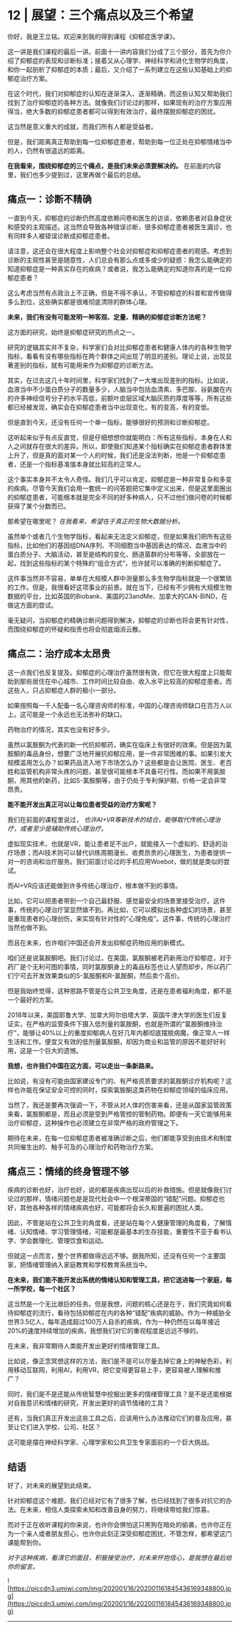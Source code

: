 # 12 | 展望：三个痛点以及三个希望

你好，我是王立铭。欢迎来到我的得到课程《抑郁症医学课》。

这一讲是我们课程的最后一讲。前面十一讲内容我们分成了三个部分，首先为你介绍了抑郁症的表现和诊断标准；接着又从心理学、神经科学和进化生物学的角度，和你一起剖析了抑郁症的本质；最后，又介绍了一系列建立在这些认知基础上的抑郁症治疗方案。

在这个时代，我们对抑郁症的认知在逐渐深入、逐渐精确，而这些认知又帮助我们找到了治疗抑郁症的各种方法。就像我们讨论过的那样，如果现有的治疗方案应用得当，绝大多数的抑郁症患者都可以得到有效治疗，最终摆脱抑郁症的困扰。

这当然是意义重大的成就，而我们所有人都是受益者。

但是，我们距离真正帮助到每一位抑郁症患者，帮助到每一位正处在抑郁情绪当中的人，仍然有很遥远的距离。

 **在我看来，围绕抑郁症的三个痛点，是我们未来必须要解决的。** 在前面的内容里，我们也多少提到过，这里再做个最后的总结。

## 痛点一：诊断不精确

一直到今天，抑郁症的诊断仍然高度依赖问卷和医生的访谈，依赖患者对自身症状和感受的主观描述。这当然会导致各种错误诊断，很多抑郁症患者被医生漏诊，也有同样多人被错误诊断成抑郁症患者。

请注意，这还会在很大程度上影响整个社会对抑郁症和抑郁症患者的观感。考虑到诊断的主观性甚至是随意性，人们总会有那么点或多或少的疑惑：我怎么能确定的知道抑郁症是一种真实存在的疾病？或者说，我怎么能确定的知道你真的是一位抑郁症患者？

这么考虑当然有点政治上不正确，但是不得不承认，不管抑郁症的科普和宣传做得多么到位，这些确实都是很难彻底清除的群体心理。

 **未来，我们有没有可能发明一种客观、定量、精确的抑郁症诊断方法呢？**

这方面的研究，始终是抑郁症研究的热点之一。

研究的逻辑其实并不复杂，科学家们会对比抑郁症患者和健康人体内的各种生物学指标，看看有没有哪些指标在两个群体之间出现了明显的差别。理论上说，出现显著差别的指标，就有可能用来作为抑郁症的诊断方法。

其实，在过去这几十年时间里，科学家们找到了一大堆出现差别的指标。比如说，血液当中不少蛋白质分子的数量多少，人脑当中包括血清素、多巴胺、谷氨酸在内的许多神经信号分子的水平高低，前额叶皮层区域大脑灰质的厚度等等，所有这些都已经被发现，确实会在抑郁症患者当中出现变化，有的变高，有的变低。

但是直到今天，还没有任何一个单一指标，能够很好的预测和诊断抑郁症。

这听起来似乎有点反直觉，但是仔细想想你就能明白：所有这些指标，本身在人和人之间就存在很大的差异。所以，即使我们知道某个指标确实在抑郁症患者群体里上升了，但是真的面对某一个人的时候，我们还是没法判断，他是一个抑郁症患者，还是一个指标基准值本身就比较高的正常人。

这个事实本身并不太令人奇怪。我们几乎可以肯定，抑郁症是一种非常复杂和多变的疾病。尽管今天我们会用一套统一的问答题把它集中定义出来，但是这里面圈出的抑郁症患者，可能根本就是完全不同的好多种病人，只不过他们做问卷的时候都获得了某个分数而已。

那希望在哪里呢？ *在我看来，希望在于真正的生物大数据分析。*

虽然单个或者几个生物学指标，看起来无法定义抑郁症，但是如果我们把所有这些指标，比如他们的基因组DNA序列、不同细胞当中基因表达的情况、血液当中的蛋白质分子、大脑活动，甚至是结构的变化、肠道菌群的分布等等，全部放在一起，找到这些指标的某个特殊的“组合方式”，也许就可以准确的判断抑郁症了。

这件事当然并不容易，单单在大规模人群中测量那么多生物学指标就是一个很繁琐的工作。但是，我很看好这项事业的前景。就在当下，已经有不少拥有大规模生物数据的平台，比如英国的Biobank、美国的23andMe、加拿大的CAN-BIND，在做这方面的尝试。

毫无疑问，当抑郁症的精确诊断问题得到解决，抑郁症的诊断也将会更有针对性，而围绕抑郁症的怀疑和指责也将会彻底烟消云散。

## 痛点二：治疗成本太昂贵

这一点我们也反复提及。抑郁症的心理治疗虽然很有效，但它在很大程度上只能帮助到那些居住在中心城市、工作时间比较自由、收入水平比较高的抑郁症患者。而这些人，只占抑郁症人群的极小一部分。

如果按照每一千人配备一名心理咨询师的标准，中国的心理咨询师缺口在百万人以上。这可能是一个永远也无法弥补的缺口。

药物治疗的情况，其实也没有好多少。

虽然以氯胺酮为代表的新一代抗抑郁药，确实在临床上有很好的效果。但是因为氯胺酮的毒品身份，想要广泛地开展抗抑郁应用，是一件非常困难的事。如果引发大规模滥用怎么办？如果药品流入地下市场怎么办？这些都是会让医院、医生、老百姓和监管机构非常头疼的问题，甚至很可能根本不具备可行性。而如果不用氯胺酮，用其他的新药，比如S-氯胺酮等，由于仍处于专利保护期，价格一定会非常昂贵。

 **能不能开发出真正可以让每位患者受益的治疗方案呢？**

我们在前面的课程里说过， *也许AI+VR等新技术的结合，能够取代传统心理治疗，或者至少是辅助传统心理治疗。*

虚拟现实技术，也就是VR，能让患者足不出户，就能接入一个虚拟的、舒适的治疗场景；而AI技术则可以替代训练周期漫长、收费昂贵的心理医生，为患者提供一对一的咨询和治疗服务。我们前面讨论过的手机应用Woebot，做的就是类似的尝试。

而AI+VR应该还能做到许多传统心理治疗，根本做不到的事情。

比如，它可以把患者带到一个自己最舒服、感觉最安全的场景里接受治疗。这件事，传统的心理治疗室显然做不到。再比如，它可以模拟出各种虚幻的场景，甚至是重现患者的心理创伤，来实现有针对性的“心理免疫”。这件事，传统的心理治疗当然也做不到。

而且在未来，也许咱们中国还会开发出抑郁症药物应用的新模式。

咱们还是说氯胺酮吧。我们讨论过，在美国，氯胺酮被老药新用治疗抑郁症，对于药厂是个无利可图的事情，同时氯胺酮身上的毒品标签也让人望而却步。所以药厂们宁可去开发效果类似的S-氯胺酮和R-氯胺酮，然后卖个高价。

但是我始终觉得，这种思路不管是在公共卫生角度，还是在患者福利角度，都不是一个最好的方案。

2018年以来，美国耶鲁大学、加拿大阿尔伯塔大学、英国牛津大学的医生们反复证实，在严格的监管条件下摄入低剂量的氯胺酮，也就是所谓的“氯胺酮维持治疗”，能够让40%以上的重度抑郁病人在好几年内都彻底摆脱病魔，像正常人一样生活和工作。便宜又有效的低剂量氯胺酮，却因为商业和监管的原因不能好好利用，这是一个巨大的遗憾。

 **我想，也许我们中国在这方面，可以走出一条新路来。**

比如说，有没有可能由国家建设专门的、有严格资质要求的氯胺酮诊疗机构呢？这样也许能在保证安全可控的同时，探索氯胺酮这类药物在抑郁症领域的临床应用。

当然了，我还是要再次强调一下，不管从对人体的伤害来看，还是从国家监管政策来看，氯胺酮都是，而且必须是受到严格管控的管制药物。即便有一天它能够用来治疗抑郁症，这种操作也必须建立在非常严格的政府管理之下。

期待在未来，在每一位抑郁症患者被准确诊断之后，他们都能享受到由技术和制度共同催生出的、触手可及的心理治疗和药物治疗方案。

## 痛点三：情绪的终身管理不够

疾病的诊断也好，治疗也好，说的都是疾病出现以后的补救措施。但是就像我们讨论过的那样，情绪问题也是是现代社会中一个根深蒂固的“错配”问题。抑郁症也好，其他各种各样的情绪疾病也好，可能都将会长久和普遍的困扰人类。

因此，不管是站在公共卫生的角度看，还是站在每个人健康管理的角度看，了解情绪、认知情绪、学习管理情绪，可能都是最基本的生存技能，重要性不亚于看书认字、学会数理化、管理饮食和运动。

但就这一点而言，整个世界都做得远远不够。据我所知，还没有任何一个主要国家，把情绪管理纳入家庭教育和学校教育系统当中。

 **在未来，我们能不能开发出系统的情绪认知和管理工具，把它送进每一个家庭，每一所学校，每一个社区？**

这当然是一个无比艰巨的任务。但是我想，问题的核心还是在于，我们究竟如何看待抑郁症的流行，看待包括抑郁症在内的各种“错配”疾病的威胁。作为一种威胁全世界3.5亿人，每年造成超过100万人自杀的疾病，作为一种仍然在以每年接近20%的速度持续增加的疾病，我想我们对它的重视程度是远远不够的。

在未来，我非常期待人类能开发出更好的情绪管理工具。

比如说，像正念冥想这样的方法，我们是不是可以尽量去掉它身上的神秘色彩，利用移动互联网，利用AI，利用VR，把它变得更容易上手，更容易被人理解和推广？

同时，我们是不是还能从传统智慧中挖掘出更多的情绪管理工具？是不是还能根据对自我意识和情绪的研究，开发出更好的调节情绪的工具？

还有，当我们真正开发出这些工具之后，应该用什么办法推动它们的普及应用，甚至让它们进入学校、公司、社区？

这可能是摆在神经科学家、心理学家和公共卫生专家面前的一个巨大挑战。

## 结语

好了，对未来的展望到此结束。

针对抑郁症这个难题，我们已经对它有了很多了解，也已经找到了很多对抗它的办法。在未来，相信人类探索未知和改善自身的努力，将继续带给我们惊喜。

而对于正在收听课程的你来说，也许你会惧怕这只黑狗在暗处的偷袭，也许你正在为一个亲人或者朋友担心，也许你此刻正深受抑郁症困扰，不管怎样，都希望这门课能帮到你。

 *对于这种疾病，看清它的面目，积极接受治疗，对未来怀抱信心，是我想在最后给你的留言。*

![https://piccdn3.umiwi.com/img/202001/16/202001161845436169348800.jpg](https://piccdn3.umiwi.com/img/202001/16/202001161845436169348800.jpg)

---
